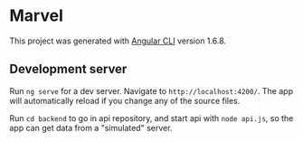 # Marvel

This project was generated with [Angular CLI](https://github.com/angular/angular-cli) version 1.6.8.

## Development server

Run `ng serve` for a dev server. Navigate to `http://localhost:4200/`. The app will automatically reload if you change any of the source files.

Run `cd backend` to go in api repository, and start api with `node api.js`, so the app can get data from a "simulated" server.
